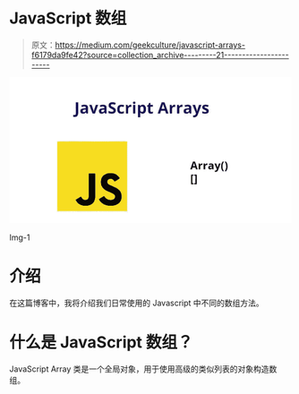 # JavaScript 数组

> 原文：<https://medium.com/geekculture/javascript-arrays-f6179da9fe42?source=collection_archive---------21----------------------->

![](img/ebe3386cb12fc863623f33e0f8f3c83a.png)

Img-1

# 介绍

在这篇博客中，我将介绍我们日常使用的 Javascript 中不同的数组方法。

# 什么是 JavaScript 数组？

JavaScript Array 类是一个全局对象，用于使用高级的类似列表的对象构造数组。